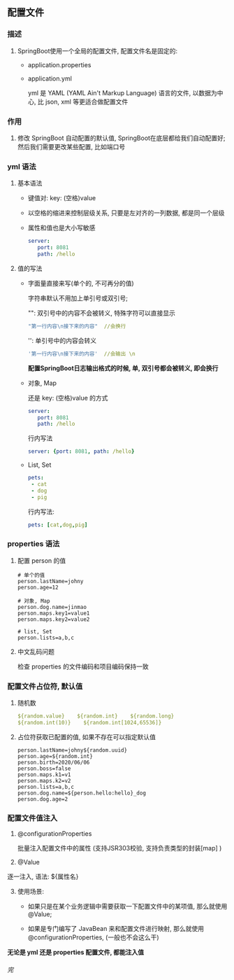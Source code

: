 ## 配置文件

### 描述

1. SpringBoot使用一个全局的配置文件, 配置文件名是固定的:

   + application.properties

   + application.yml

     yml 是 YAML (YAML Ain't Markup Language) 语言的文件, 以数据为中心, 比 json, xml 等更适合做配置文件



### 作用

1. 修改 SpringBoot 自动配置的默认值, SpringBoot在底层都给我们自动配置好; 然后我们需要更改某些配置, 比如端口号 



### yml 语法

1. 基本语法

   + 键值对: key: (空格)value

   + 以空格的缩进来控制层级关系, 只要是左对齐的一列数据, 都是同一个层级

   + 属性和值也是大小写敏感

     ```yml
     server: 
     	port: 8081
     	path: /hello
     ```

2. 值的写法

   + 字面量直接来写(单个的, 不可再分的值)

     字符串默认不用加上单引号或双引号;

     "": 双引号中的内容不会被转义, 特殊字符可以直接显示

     ```yml
     "第一行内容\n接下来的内容"  //会换行
     ```

     '': 单引号中的内容会转义

     ```yml
     '第一行内容\n接下来的内容'  //会输出 \n
     ```
     **配置SpringBoot日志输出格式的时候, 单, 双引号都会被转义, 即会换行**

   + 对象, Map

     还是 key: (空格)value 的方式

     ```yml
     server: 
     	port: 8081
     	path: /hello
     ```

     行内写法

     ```yml
     server: {port: 8081, path: /hello}
     ```

   + List, Set

     ```yml
     pets: 
      - cat
      - dog
      - pig
     ```

     行内写法: 

     ```yml
     pets: [cat,dog,pig]
     ```

     

### properties 语法

1. 配置 person 的值

   ```properties
   # 单个的值
   person.lastName=johny 
   person.age=12
   
   # 对象, Map
   person.dog.name=jinmao
   person.maps.key1=value1
   person.maps.key2=value2
   
   # list, Set
   person.lists=a,b,c
   ```

2. 中文乱码问题

   检查 properties 的文件编码和项目编码保持一致



### 配置文件占位符, 默认值

1. 随机数

   ```yml
   ${random.value}    ${random.int}    ${random.long}
   ${random.int(10)}    ${random.int[1024,65536]}
   ```

2. 占位符获取已配置的值, 如果不存在可以指定默认值

   ```properties
   person.lastName=johny${random.uuid}
   person.age=${random.int}
   person.birth=2020/06/06
   person.boss=false
   person.maps.k1=v1
   person.maps.k2=v2
   person.lists=a,b,c
   person.dog.name=${person.hello:hello}_dog
   person.dog.age=2
   ```



### 配置文件值注入

1. @configurationProperties

   批量注入配置文件中的属性 (支持JSR303校验, 支持负责类型的封装[map] )

2.  @Value

   逐一注入, 语法: ${属性名}

3. 使用场景:

   + 如果只是在某个业务逻辑中需要获取一下配置文件中的某项值, 那么就使用 @Value; 

   + 如果是专门编写了 JavaBean 来和配置文件进行映射, 那么就使用 @configurationProperties, (一般也不会这么干)

   

**无论是 yml 还是 properties 配置文件, 都能注入值**





###### 完 



















